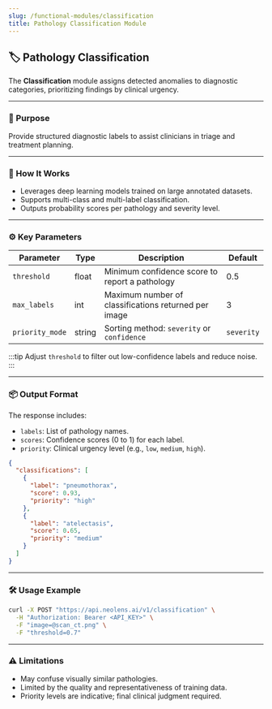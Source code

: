 ```yaml
---
slug: /functional-modules/classification
title: Pathology Classification Module
---
```


## 🏷️ Pathology Classification

The **Classification** module assigns detected anomalies to diagnostic categories, prioritizing findings by clinical urgency.

---

### 🎯 Purpose

Provide structured diagnostic labels to assist clinicians in triage and treatment planning.

---

### 🧠 How It Works

- Leverages deep learning models trained on large annotated datasets.
- Supports multi-class and multi-label classification.
- Outputs probability scores per pathology and severity level.

---

### ⚙️ Key Parameters

| Parameter      | Type    | Description                                            | Default  |
|----------------|---------|--------------------------------------------------------|----------|
| `threshold`    | float   | Minimum confidence score to report a pathology         | 0.5      |
| `max_labels`   | int     | Maximum number of classifications returned per image   | 3        |
| `priority_mode`| string  | Sorting method: `severity` or `confidence`              | `severity`|

:::tip
Adjust `threshold` to filter out low-confidence labels and reduce noise.
:::

---

### 📦 Output Format

The response includes:

- `labels`: List of pathology names.
- `scores`: Confidence scores (0 to 1) for each label.
- `priority`: Clinical urgency level (e.g., `low`, `medium`, `high`).

```json
{
  "classifications": [
    {
      "label": "pneumothorax",
      "score": 0.93,
      "priority": "high"
    },
    {
      "label": "atelectasis",
      "score": 0.65,
      "priority": "medium"
    }
  ]
}
```

---

### 🛠️ Usage Example

```bash
curl -X POST "https://api.neolens.ai/v1/classification" \
  -H "Authorization: Bearer <API_KEY>" \
  -F "image=@scan_ct.png" \
  -F "threshold=0.7"
```

---

### ⚠️ Limitations

- May confuse visually similar pathologies.
- Limited by the quality and representativeness of training data.
- Priority levels are indicative; final clinical judgment required.
